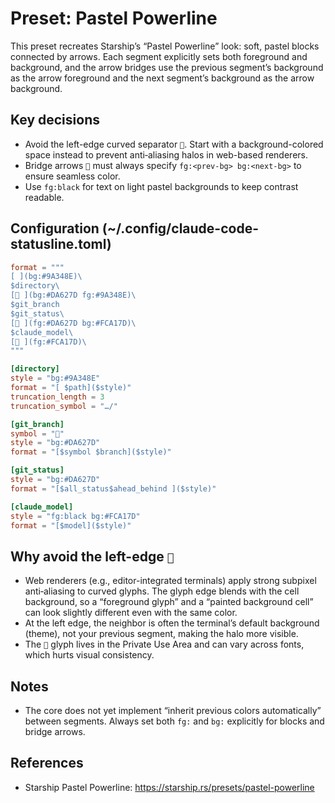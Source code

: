 # Preset: Pastel Powerline

This preset recreates Starship’s “Pastel Powerline” look: soft, pastel blocks connected by arrows. Each segment explicitly sets both foreground and background, and the arrow bridges use the previous segment’s background as the arrow foreground and the next segment’s background as the arrow background.

## Key decisions
- Avoid the left-edge curved separator ``. Start with a background-colored space instead to prevent anti‑aliasing halos in web-based renderers.
- Bridge arrows `` must always specify `fg:<prev-bg> bg:<next-bg>` to ensure seamless color.
- Use `fg:black` for text on light pastel backgrounds to keep contrast readable.

## Configuration (~/.config/claude-code-statusline.toml)

```toml
format = """
[ ](bg:#9A348E)\
$directory\
[ ](bg:#DA627D fg:#9A348E)\
$git_branch
$git_status\
[ ](fg:#DA627D bg:#FCA17D)\
$claude_model\
[ ](fg:#FCA17D)\
"""

[directory]
style = "bg:#9A348E"
format = "[ $path]($style)"
truncation_length = 3
truncation_symbol = "…/"

[git_branch]
symbol = ""
style = "bg:#DA627D"
format = "[$symbol $branch]($style)"

[git_status]
style = "bg:#DA627D"
format = "[$all_status$ahead_behind ]($style)"

[claude_model]
style = "fg:black bg:#FCA17D"
format = "[$model]($style)"
```

## Why avoid the left-edge ``
- Web renderers (e.g., editor-integrated terminals) apply strong subpixel anti‑aliasing to curved glyphs. The glyph edge blends with the cell background, so a “foreground glyph” and a “painted background cell” can look slightly different even with the same color.
- At the left edge, the neighbor is often the terminal’s default background (theme), not your previous segment, making the halo more visible.
- The `` glyph lives in the Private Use Area and can vary across fonts, which hurts visual consistency.

## Notes
- The core does not yet implement “inherit previous colors automatically” between segments. Always set both `fg:` and `bg:` explicitly for blocks and bridge arrows.

## References
- Starship Pastel Powerline: https://starship.rs/presets/pastel-powerline
